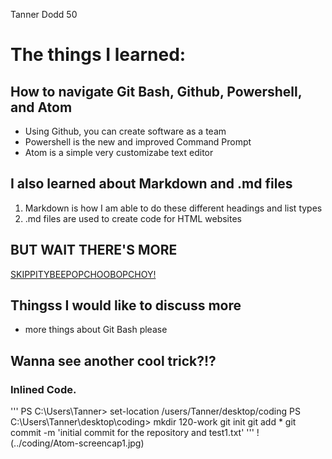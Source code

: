 Tanner Dodd 50

# The things I learned:
## How to navigate Git Bash, Github, Powershell, and Atom
- Using Github, you can create software as a team
- Powershell is the new and improved Command Prompt
- Atom is  a simple very customizabe text editor

## I also learned about Markdown and .md files
1. Markdown is how I am able to do these different headings and list types
2. .md files are used to create code for HTML websites

## BUT WAIT THERE'S MORE
[SKIPPITYBEEPOPCHOOBOPCHOY!](https://www.youtube.com/watch?v=oHg5SJYRHA0)

## Thingss I would like to discuss more
- more things about Git Bash please

## Wanna see another cool trick?!?
### Inlined Code.
'''
PS C:\Users\Tanner> set-location /users/Tanner/desktop/coding
PS C:\Users\Tanner\desktop\coding> mkdir 120-work
git init
git add *
git commit -m 'initial commit for the repository and test1.txt'
'''
!(../coding/Atom-screencap1.jpg)
